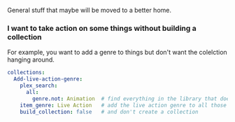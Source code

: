 General stuff that maybe will be moved to a better home.

### I want to take action on some things without building a collection

For example, you want to add a genre to things but don't want the colelction hanging around.

```yaml
collections:
  Add-live-action-genre:
    plex_search:
      all:
        genre.not: Animation  # find everything in the library that doesn't have Animation as a genre
    item_genre: Live Action   # add the live action genre to all those things
    build_collection: false   # and don't create a collection
```

